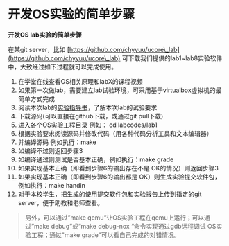 # 开发OS实验的简单步骤

**开发OS lab实验的简单步骤**

在某git server，比如 [https://github.com/chyyuu/ucore\_lab](https://github.com/chyyuu/ucore\_lab) 可下载我们提供的lab1\~lab8实验软件中，大致经过如下过程就可以完成使用。

1. 在学堂在线查看OS相关原理和labX的课程视频
2. 如果第一次做lab，需要建立lab试验环境，可采用基于virtualbox虚拟机的最简单方式完成
3. 阅读本次lab的[实验指导书](http://objectkuan.gitbooks.io/ucore-docs/)，了解本次lab的试验要求
4. 下载源码(可以直接在github下载，或通过git pull下载)
5. 进入各个OS实验工程目录 例如： cd labcodes/lab1
6. 根据实验要求阅读源码并修改代码（用各种代码分析工具和文本编辑器）
7. 并编译源码 例如执行：make
8. 如编译不过则返回步骤3
9. 如编译通过则测试是否基本正确，例如执行：make grade
10. 如果实现基本正确（即看到步骤6的输出存在不是 OK的情况）则返回步骤3
11. 如果实现基本正确（即看到步骤6的输出都是 OK）则生成实验提交软件包，例如执行：make handin
12. 对于本校学生，把生成的使用提交软件包和实验报告上传到指定的git server，便于助教和老师查看。

> 另外，可以通过”make qemu”让OS实验工程在qemu上运行；可以通过”make debug”或“make debug-nox “命令实现通过gdb远程调试 OS实验工程；通过"make grade"可以看自己完成的对错情况。
